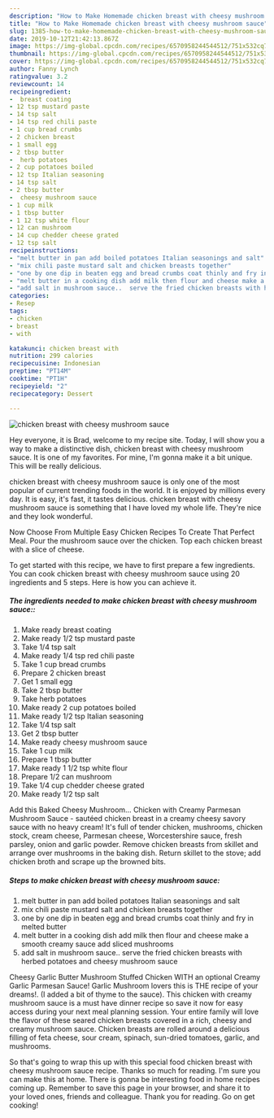 ```yaml
---
description: "How to Make Homemade chicken breast with cheesy mushroom sauce"
title: "How to Make Homemade chicken breast with cheesy mushroom sauce"
slug: 1385-how-to-make-homemade-chicken-breast-with-cheesy-mushroom-sauce
date: 2019-10-12T21:42:13.867Z
image: https://img-global.cpcdn.com/recipes/6570958244544512/751x532cq70/chicken-breast-with-cheesy-mushroom-sauce-recipe-main-photo.jpg
thumbnail: https://img-global.cpcdn.com/recipes/6570958244544512/751x532cq70/chicken-breast-with-cheesy-mushroom-sauce-recipe-main-photo.jpg
cover: https://img-global.cpcdn.com/recipes/6570958244544512/751x532cq70/chicken-breast-with-cheesy-mushroom-sauce-recipe-main-photo.jpg
author: Fanny Lynch
ratingvalue: 3.2
reviewcount: 14
recipeingredient:
-  breast coating
- 12 tsp mustard paste
- 14 tsp salt
- 14 tsp red chili paste
- 1 cup bread crumbs
- 2 chicken breast
- 1 small egg
- 2 tbsp butter
-  herb potatoes
- 2 cup potatoes boiled
- 12 tsp Italian seasoning
- 14 tsp salt
- 2 tbsp butter
-  cheesy mushroom sauce
- 1 cup milk
- 1 tbsp butter
- 1 12 tsp white flour
- 12 can mushroom
- 14 cup chedder cheese grated
- 12 tsp salt
recipeinstructions:
- "melt butter in pan add boiled potatoes Italian seasonings and salt"
- "mix chili paste mustard salt and chicken breasts together"
- "one by one dip in beaten egg and bread crumbs coat thinly and fry in melted butter"
- "melt butter in a cooking dish add milk then flour and cheese make a smooth creamy sauce add sliced mushrooms"
- "add salt in mushroom sauce..  serve the fried chicken breasts with herbed potatoes and cheesy mushroom sauce"
categories:
- Resep
tags:
- chicken
- breast
- with

katakunci: chicken breast with
nutrition: 299 calories
recipecuisine: Indonesian
preptime: "PT14M"
cooktime: "PT1H"
recipeyield: "2"
recipecategory: Dessert

---
```



![chicken breast with cheesy mushroom sauce](https://img-global.cpcdn.com/recipes/6570958244544512/751x532cq70/chicken-breast-with-cheesy-mushroom-sauce-recipe-main-photo.jpg)

Hey everyone, it is Brad, welcome to my recipe site. Today, I will show you a way to make a distinctive dish, chicken breast with cheesy mushroom sauce. It is one of my favorites. For mine, I'm gonna make it a bit unique. This will be really delicious.

chicken breast with cheesy mushroom sauce is only one of the most popular of current trending foods in the world. It is enjoyed by millions every day. It is easy, it's fast, it tastes delicious. chicken breast with cheesy mushroom sauce is something that I have loved my whole life. They're nice and they look wonderful.

Now Choose From Multiple Easy Chicken Recipes To Create That Perfect Meal. Pour the mushroom sauce over the chicken. Top each chicken breast with a slice of cheese.


To get started with this recipe, we have to first prepare a few ingredients. You can cook chicken breast with cheesy mushroom sauce using 20 ingredients and 5 steps. Here is how you can achieve it.

##### The ingredients needed to make chicken breast with cheesy mushroom sauce::

1. Make ready  breast coating
1. Make ready 1/2 tsp mustard paste
1. Take 1/4 tsp salt
1. Make ready 1/4 tsp red chili paste
1. Take 1 cup bread crumbs
1. Prepare 2 chicken breast
1. Get 1 small egg
1. Take 2 tbsp butter
1. Take  herb potatoes
1. Make ready 2 cup potatoes boiled
1. Make ready 1/2 tsp Italian seasoning
1. Take 1/4 tsp salt
1. Get 2 tbsp butter
1. Make ready  cheesy mushroom sauce
1. Take 1 cup milk
1. Prepare 1 tbsp butter
1. Make ready 1 1/2 tsp white flour
1. Prepare 1/2 can mushroom
1. Take 1/4 cup chedder cheese grated
1. Make ready 1/2 tsp salt


Add this Baked Cheesy Mushroom… Chicken with Creamy Parmesan Mushroom Sauce - sautéed chicken breast in a creamy cheesy savory sauce with no heavy cream! It&#39;s full of tender chicken, mushrooms, chicken stock, cream cheese, Parmesan cheese, Worcestershire sauce, fresh parsley, onion and garlic powder. Remove chicken breasts from skillet and arrange over mushrooms in the baking dish. Return skillet to the stove; add chicken broth and scrape up the browned bits. 

##### Steps to make chicken breast with cheesy mushroom sauce:

1. melt butter in pan add boiled potatoes Italian seasonings and salt
1. mix chili paste mustard salt and chicken breasts together
1. one by one dip in beaten egg and bread crumbs coat thinly and fry in melted butter
1. melt butter in a cooking dish add milk then flour and cheese make a smooth creamy sauce add sliced mushrooms
1. add salt in mushroom sauce..  serve the fried chicken breasts with herbed potatoes and cheesy mushroom sauce


Cheesy Garlic Butter Mushroom Stuffed Chicken WITH an optional Creamy Garlic Parmesan Sauce! Garlic Mushroom lovers this is THE recipe of your dreams!. (I added a bit of thyme to the sauce). This chicken with creamy mushroom sauce is a must have dinner recipe so save it now for easy access during your next meal planning session. Your entire family will love the flavor of these seared chicken breasts covered in a rich, cheesy and creamy mushroom sauce. Chicken breasts are rolled around a delicious filling of feta cheese, sour cream, spinach, sun-dried tomatoes, garlic, and mushrooms. 

So that's going to wrap this up with this special food chicken breast with cheesy mushroom sauce recipe. Thanks so much for reading. I'm sure you can make this at home. There is gonna be interesting food in home recipes coming up. Remember to save this page in your browser, and share it to your loved ones, friends and colleague. Thank you for reading. Go on get cooking!
